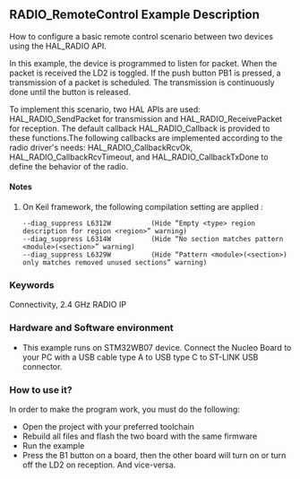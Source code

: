 ## __RADIO_RemoteControl Example Description__

How to configure a basic remote control scenario between two devices using the HAL_RADIO API.

In this example, the device is programmed to listen for packet. When the packet is received the LD2 is toggled.
If the push button PB1 is pressed, a transmission of a packet is scheduled.  The transmission is continuously done until the button is released.

To implement this scenario, two HAL APIs are used: HAL_RADIO_SendPacket for transmission and HAL_RADIO_ReceivePacket for reception.
The default callback HAL_RADIO_Callback is provided to these functions.The following callbacks are implemented according to the radio driver's needs: HAL_RADIO_CallbackRcvOk, HAL_RADIO_CallbackRcvTimeout, and HAL_RADIO_CallbackTxDone to define the behavior of the radio.

#### __Notes__
                                            
 1. On Keil framework, the following compilation setting are applied :
    
        --diag_suppress L6312W          (Hide “Empty <type> region description for region <region>” warning)
        --diag_suppress L6314W          (Hide “No section matches pattern <module>(<section>” warning)
        --diag_suppress L6329W          (Hide “Pattern <module>(<section>) only matches removed unused sections” warning)


### __Keywords__

Connectivity, 2.4 GHz RADIO IP

### __Hardware and Software environment__

  - This example runs on STM32WB07 device.
    Connect the Nucleo Board to your PC with a USB cable type A to USB type C to ST-LINK USB connector. 

### __How to use it?__

In order to make the program work, you must do the following:

 - Open the project with your preferred toolchain
 - Rebuild all files and flash the two board with the same firmware
 - Run the example
 - Press the B1 button on a board, then the other board will turn on or turn off the LD2 on reception. And vice-versa.